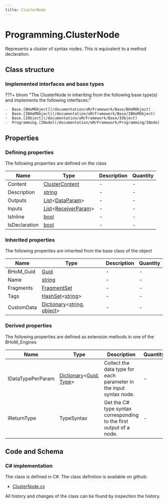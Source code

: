 ```yaml
---
title: ClusterNode
---
```


# Programming.ClusterNode

Represents a cluster of syntax nodes. This is equivalent to a method declaration.

## Class structure

### Implemented interfaces and base types

???+ bhom "The ClusterNode in inheriting from the following base type(s) and implements the following interfaces:"

    -  Base.[BHoMObject](/documentation/oM/Framework/Base/BHoMObject)
    -  Base.[IBHoMObject](/documentation/oM/Framework/Base/IBHoMObject)
    -  Base.[IObject](/documentation/oM/Framework/Base/IObject)
    -  Programming.[INode](/documentation/oM/Framework/Programming/INode)


## Properties



### Defining properties

The following properties are defined on the class

| Name             | Type             | Description      | Quantity         |
|------------------|------------------|------------------|------------------|
| Content | [ClusterContent](/documentation/oM/Framework/Programming/ClusterContent) | - | - |
| Description | [string](https://learn.microsoft.com/en-us/dotnet/api/System.String?view=netstandard-2.0) | - | - |
| Outputs | [List](https://learn.microsoft.com/en-us/dotnet/api/System.Collections.Generic.List-1?view=netstandard-2.0)&lt;[DataParam](/documentation/oM/Framework/Programming/DataParam)&gt; | - | - |
| Inputs | [List](https://learn.microsoft.com/en-us/dotnet/api/System.Collections.Generic.List-1?view=netstandard-2.0)&lt;[ReceiverParam](/documentation/oM/Framework/Programming/ReceiverParam)&gt; | - | - |
| IsInline | [bool](https://learn.microsoft.com/en-us/dotnet/api/System.Boolean?view=netstandard-2.0) | - | - |
| IsDeclaration | [bool](https://learn.microsoft.com/en-us/dotnet/api/System.Boolean?view=netstandard-2.0) | - | - |


### Inherited properties
The following properties are inherited from the base class of the object

| Name             | Type             | Description      | Quantity         |
|------------------|------------------|------------------|------------------|
| BHoM_Guid | [Guid](https://learn.microsoft.com/en-us/dotnet/api/System.Guid?view=netstandard-2.0) | - | - |
| Name | [string](https://learn.microsoft.com/en-us/dotnet/api/System.String?view=netstandard-2.0) | - | - |
| Fragments | [FragmentSet](/documentation/oM/Framework/Base/FragmentSet) | - | - |
| Tags | [HashSet](https://learn.microsoft.com/en-us/dotnet/api/System.Collections.Generic.HashSet-1?view=netstandard-2.0)&lt;[string](https://learn.microsoft.com/en-us/dotnet/api/System.String?view=netstandard-2.0)&gt; | - | - |
| CustomData | [Dictionary](https://learn.microsoft.com/en-us/dotnet/api/System.Collections.Generic.Dictionary-2?view=netstandard-2.0)&lt;[string](https://learn.microsoft.com/en-us/dotnet/api/System.String?view=netstandard-2.0), [object](https://learn.microsoft.com/en-us/dotnet/api/System.Object?view=netstandard-2.0)&gt; | - | - |


### Derived properties

The following properties are defined as extension methods in one of the BHoM_Engines

| Name             | Type             | Description      | Quantity         | Engine           |
|------------------|------------------|------------------|------------------|------------------|
| IDataTypePerParam | [Dictionary](https://learn.microsoft.com/en-us/dotnet/api/System.Collections.Generic.Dictionary-2?view=netstandard-2.0)&lt;[Guid](https://learn.microsoft.com/en-us/dotnet/api/System.Guid?view=netstandard-2.0), [Type](https://learn.microsoft.com/en-us/dotnet/api/System.Type?view=netstandard-2.0)&gt; | Collect the data type for each parameter in the input syntax node. | - | Programming_Engine |
| IReturnType | TypeSyntax | Get the C# type syntax corresponding to the first output of a node. | - | CSharp_Engine |


## Code and Schema

### C# implementation

The class is defined in C#. The class definition is available on github:

- [ClusterNode.cs](https://github.com/BHoM/BHoM/blob/develop/Programming_oM/Nodes/ClusterNode.cs)

All history and changes of the class can be found by inspection the history.
